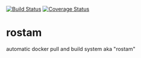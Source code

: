 [![Build Status](https://travis-ci.org/abzcoding/rostam.svg?branch=master)](https://travis-ci.org/abzcoding/rostam) [![Coverage Status](https://coveralls.io/repos/github/abzcoding/rostam/badge.svg?branch=master)](https://coveralls.io/github/abzcoding/rostam?branch=master)
# rostam
automatic docker pull and build system aka "rostam"
